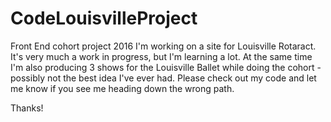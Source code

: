 # CodeLouisvilleProject
Front End cohort project 2016
I'm working on a site for Louisville Rotaract. It's very much a work in progress, but I'm learning a lot. 
At the same time I'm also producing 3 shows for the Louisville Ballet while doing the cohort - possibly not the best idea I've ever had. 
Please check out my code and let me know if you see me heading down the wrong path. 

Thanks!
